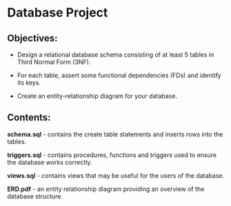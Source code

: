 # Database Project
## Objectives: 
  * Design a relational database schema consisting of at least 5 tables in Third Normal Form (3NF).

  * For each table, assert some functional dependencies (FDs) and identify its keys.

  * Create an entity-relationship diagram for your database.

## Contents:
**schema.sql** - contains the create table statements and inserts rows into the tables.

**triggers.sql** - contains procedures, functions and triggers used to ensure the database works correctly.

**views.sql** - contains views that may be useful for the users of the database.

**ERD.pdf** - an entity relationship diagram providing an overview of the database structure.

